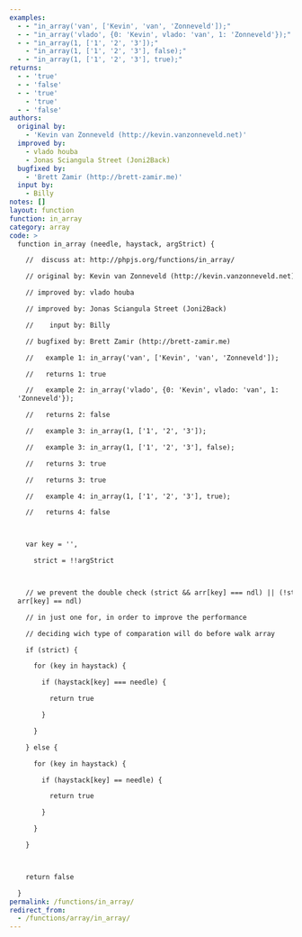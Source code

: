 ```yaml
---
examples:
  - - "in_array('van', ['Kevin', 'van', 'Zonneveld']);"
  - - "in_array('vlado', {0: 'Kevin', vlado: 'van', 1: 'Zonneveld'});"
  - - "in_array(1, ['1', '2', '3']);"
    - "in_array(1, ['1', '2', '3'], false);"
  - - "in_array(1, ['1', '2', '3'], true);"
returns:
  - - 'true'
  - - 'false'
  - - 'true'
    - 'true'
  - - 'false'
authors:
  original by:
    - 'Kevin van Zonneveld (http://kevin.vanzonneveld.net)'
  improved by:
    - vlado houba
    - Jonas Sciangula Street (Joni2Back)
  bugfixed by:
    - 'Brett Zamir (http://brett-zamir.me)'
  input by:
    - Billy
notes: []
layout: function
function: in_array
category: array
code: >
  function in_array (needle, haystack, argStrict) {

    //  discuss at: http://phpjs.org/functions/in_array/

    // original by: Kevin van Zonneveld (http://kevin.vanzonneveld.net)

    // improved by: vlado houba

    // improved by: Jonas Sciangula Street (Joni2Back)

    //    input by: Billy

    // bugfixed by: Brett Zamir (http://brett-zamir.me)

    //   example 1: in_array('van', ['Kevin', 'van', 'Zonneveld']);

    //   returns 1: true

    //   example 2: in_array('vlado', {0: 'Kevin', vlado: 'van', 1:
  'Zonneveld'});

    //   returns 2: false

    //   example 3: in_array(1, ['1', '2', '3']);

    //   example 3: in_array(1, ['1', '2', '3'], false);

    //   returns 3: true

    //   returns 3: true

    //   example 4: in_array(1, ['1', '2', '3'], true);

    //   returns 4: false



    var key = '',

      strict = !!argStrict



    // we prevent the double check (strict && arr[key] === ndl) || (!strict &&
  arr[key] == ndl)

    // in just one for, in order to improve the performance

    // deciding wich type of comparation will do before walk array

    if (strict) {

      for (key in haystack) {

        if (haystack[key] === needle) {

          return true

        }

      }

    } else {

      for (key in haystack) {

        if (haystack[key] == needle) {

          return true

        }

      }

    }



    return false

  }
permalink: /functions/in_array/
redirect_from:
  - /functions/array/in_array/
---
```


<!-- WARNING! This file is auto generated by `npm run web:inject`, do not edit by hand -->
